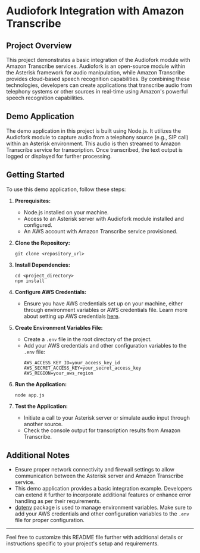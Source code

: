 # Audiofork Integration with Amazon Transcribe

## Project Overview
This project demonstrates a basic integration of the Audiofork module with Amazon Transcribe services. Audiofork is an open-source module within the Asterisk framework for audio manipulation, while Amazon Transcribe provides cloud-based speech recognition capabilities. By combining these technologies, developers can create applications that transcribe audio from telephony systems or other sources in real-time using Amazon's powerful speech recognition capabilities.

## Demo Application
The demo application in this project is built using Node.js. It utilizes the Audiofork module to capture audio from a telephony source (e.g., SIP call) within an Asterisk environment. This audio is then streamed to Amazon Transcribe service for transcription. Once transcribed, the text output is logged or displayed for further processing.

## Getting Started
To use this demo application, follow these steps:

1. **Prerequisites:**
   - Node.js installed on your machine.
   - Access to an Asterisk server with Audiofork module installed and configured.
   - An AWS account with Amazon Transcribe service provisioned.

2. **Clone the Repository:**
   ```
   git clone <repository_url>
   ```

3. **Install Dependencies:**
   ```
   cd <project_directory>
   npm install
   ```

4. **Configure AWS Credentials:**
   - Ensure you have AWS credentials set up on your machine, either through environment variables or AWS credentials file. Learn more about setting up AWS credentials [here](https://docs.aws.amazon.com/sdk-for-javascript/v3/developer-guide/loading-node-credentials-shared.html).
   
5. **Create Environment Variables File:**
   - Create a `.env` file in the root directory of the project.
   - Add your AWS credentials and other configuration variables to the `.env` file:
     ```
     AWS_ACCESS_KEY_ID=your_access_key_id
     AWS_SECRET_ACCESS_KEY=your_secret_access_key
     AWS_REGION=your_aws_region
     ```

6. **Run the Application:**
   ```
   node app.js
   ```

7. **Test the Application:**
   - Initiate a call to your Asterisk server or simulate audio input through another source.
   - Check the console output for transcription results from Amazon Transcribe.

## Additional Notes
- Ensure proper network connectivity and firewall settings to allow communication between the Asterisk server and Amazon Transcribe service.
- This demo application provides a basic integration example. Developers can extend it further to incorporate additional features or enhance error handling as per their requirements.
- [dotenv](https://www.npmjs.com/package/dotenv) package is used to manage environment variables. Make sure to add your AWS credentials and other configuration variables to the `.env` file for proper configuration.

---

Feel free to customize this README file further with additional details or instructions specific to your project's setup and requirements.